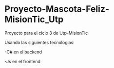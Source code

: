 # Proyecto-Mascota-Feliz-MisionTic_Utp
Proyecto para el ciclo 3 de Utp-MisionTic


Usando las siguientes tecnologias:

-C# en el backend

-Js en el frontend
